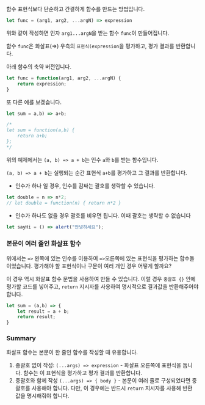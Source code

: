함수 표현식보다 단순하고 간결하게 함수를 만드는 방법입니다. 

```jsx
let func = (arg1, arg2, ...argN) => expression
```

위와 같이 작성하면 인자 `arg1...argN`을 받는 함수 `func`이 만들어집니다. 

함수 `func`은 화살표(⇒) 우측의 `표현식(expression`을 평가하고, 평가 결과를 반환합니다. 

아래 함수의 축약 버전입니다. 

```jsx
let func = function(arg1, arg2, ...argN) {
	return expression;
}
```

또 다른 예를 보겠습니다.

```jsx
let sum = a,b) => a+b;

/*
let sum = function(a,b) {
	return a+b;
};
*/
```

위의 예제에서는 `(a, b) => a + b`는 인수 `a`와 `b`를 받는 함수입니다. 

`(a, b) => a + b`는 실행되는 순간 표현식 `a+b`를 평가하고 그 결과를 반환합니다. 

- 인수가 하나 일 경우, 인수를 감싸는 괄호를 생략할 수 있습니다.

```jsx
let double = n => n*2;
// let double = function(n) { return n*2 }
```

- 인수가 하나도 없을 경우 괄호를 비우면 됩니다. 이때 괄호는 생략할 수 없습니다

```jsx
let sayHi = () => alert("안녕하세요");
```

### 본문이 여러 줄인 화살표 함수

위에서는 `=>` 왼쪽에 있는 인수를 이용하여 `=>`오른쪽에 있는 표현식을 평가하는 함수들이었습니다. 평가해야 할 표현식이나 구문이 여러 개인 경우 어떻게 할까요?

이 경우 역시 화살표 함수 문법을 사용하여 만들 수 있습니다. 이럴 경우 `중괄호 {}` 안에 평가할 코드를 넣어주고, `return` 지시자를 사용하여 명시적으로 결과값을 반환해주어야 합니다.

```jsx
let sum = (a,b) => {
	let result = a + b;
	return result;
}
```

### Summary

화살표 함수는 본문이 한 줄인 함수를 작성할 때 유용합니다. 

1. 중괄호 없이 작성: `(...args) => expression` - 화살표 오른쪽에 표현식을 둡니다. 함수는 이 표현식을 평가하고 평가 결과를 반환합니다. 
2. 중괄호와 함께 작성 `(...args) => { body }` - 본문이 여러 줄로 구성되었다면 중괄호를 사용해야 합니다. 다만, 이 경우에는 반드시 `return` 지시자를 사용해 반환 값을 명시해줘야 합니다.
